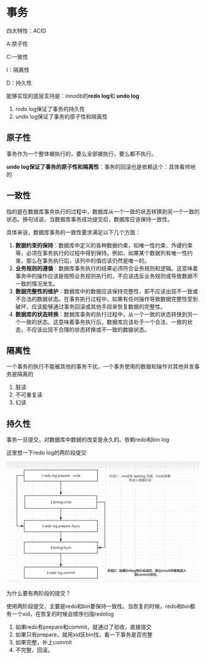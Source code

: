 # 事务

四大特性：ACID

A:原子性

C:一致性

I：隔离性

D：持久性

能够实现的底层支持是：innodb的**redo log**和 **undo log**

1. rodo log保证了事务的持久性
2. undo log保证了事务的原子性和隔离性

## 原子性

事务作为一个整体被执行的，要么全部被执行，要么都不执行。

**undo log保证了事务的原子性和隔离性**：事务的回滚也是依赖这个：具体看帅地的

## 一致性

指的是在数据库事务执行的过程中，数据库从一个一致的状态转换到另一个一致的状态。换句话说，当数据库事务成功提交后，数据库应该保持一致性。

具体来说，数据库事务的一致性要求满足以下几个方面：

1. **数据约束的保持**：数据库中定义的各种数据约束，如唯一性约束、外键约束等，必须在事务执行的过程中得到保持。例如，如果某个数据列有唯一性约束，那么在事务执行后，该列中的值应该仍然是唯一的。
2. **业务规则的遵循**：数据库事务执行的结果必须符合业务规则和逻辑。这意味着事务中的操作应该是按照业务规则执行的，不应该违反业务规则或导致数据不一致的情况发生。
3. **数据完整性的维护**：数据库中的数据应该保持完整性，即不应该出现不一致或不合法的数据状态。在事务执行过程中，如果有任何操作导致数据完整性受到破坏，应该能够通过事务回滚或其他手段来恢复数据的完整性。
4. **数据库的状态转换**：数据库事务的执行过程中，从一个一致的状态转换到另一个一致的状态。这意味着事务执行后，数据库应该处于一个合法、一致的状态，不应该出现不合理的状态转换或不一致的数据状态。

## 隔离性

一个事务的执行不能被其他的事务干扰，一个事务使用的数据和操作对其他并发事务是隔离的

1. 脏读
2. 不可重复读
3. 幻读

## 持久性

事务一旦提交，对数据库中数据的改变是永久的。依赖redo和bin log

这里想一下redo log的两阶段提交

**![image-20240425105623513](./page/image-20240425105623513.png)**

为什么要有两阶段的提交？

​	使用两阶段提交，主要是redo和bin要保持一致性。当恢复的时候，redo和bin都有一个xid，在恢复的时候会顺序扫描redolog

1. 如果redo有prepare和commit，就通过了验收，直接提交
2. 如果只有prepare，就用xid区bin找，看一下事务是否完整
3. 如果完整，补上commit
4. 不完整，回滚。